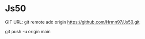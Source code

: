 # Js50

GIT URL:  git remote add origin https://github.com/Hrmn97/Js50.git

git push -u origin main
